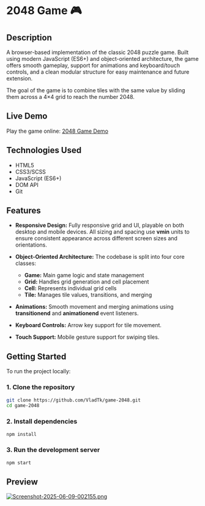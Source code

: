 # 2048 Game 🎮

## Description

A browser-based implementation of the classic 2048 puzzle game. Built using modern JavaScript (ES6+) and object-oriented architecture, the game offers smooth gameplay, support for animations and keyboard/touch controls, and a clean modular structure for easy maintenance and future extension.

The goal of the game is to combine tiles with the same value by sliding them across a 4×4 grid to reach the number 2048.

## Live Demo

Play the game online: [2048 Game Demo](https://vladtk.github.io/game-2048/)

## Technologies Used

- HTML5
- CSS3/SCSS
- JavaScript (ES6+)
- DOM API
- Git


## Features

* **Responsive Design:** Fully responsive grid and UI, playable on both desktop and mobile devices.
  All sizing and spacing use **vmin** units to ensure consistent appearance across different screen sizes and orientations.

* **Object-Oriented Architecture:** The codebase is split into four core classes:
  - **Game:** Main game logic and state management
  - **Grid:** Handles grid generation and cell placement
  - **Cell:** Represents individual grid cells
  - **Tile:** Manages tile values, transitions, and merging

* **Animations:** Smooth movement and merging animations using **transitionend** and **animationend** event listeners.

* **Keyboard Controls:** Arrow key support for tile movement.

* **Touch Support:** Mobile gesture support for swiping tiles.


## Getting Started

To run the project locally:

### 1. Clone the repository

```bash
git clone https://github.com/VladTk/game-2048.git
cd game-2048
```

### 2. Install dependencies

```bash
npm install
```

### 3. Run the development server

```bash
npm start
```

## Preview
[![Screenshot-2025-06-09-002155.png](https://i.postimg.cc/c4bTKLgc/Screenshot-2025-06-09-002155.png)](https://postimg.cc/D811HFcW)

